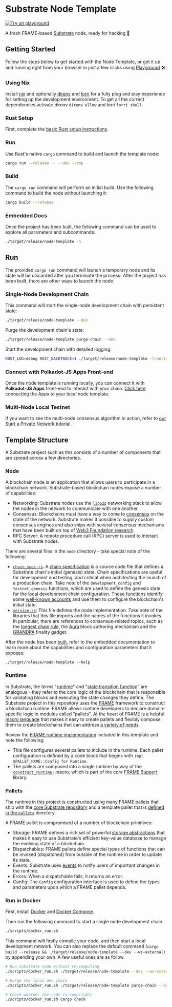 # Substrate Node Template

[![Try on playground](https://img.shields.io/badge/Playground-Node_Template-brightgreen?logo=Parity%20Substrate)](https://playground.substrate.dev/?deploy=node-template)

A fresh FRAME-based [Substrate](https://www.substrate.io/) node, ready for hacking :rocket:

## Getting Started

Follow the steps below to get started with the Node Template, or get it up and running right from your browser
in just a few clicks using [Playground](https://playground.substrate.dev/) :hammer_and_wrench:

### Using Nix

Install [nix](https://nixos.org/) and optionally [direnv](https://github.com/direnv/direnv) and [lorri](https://github.com/target/lorri) for a fully plug
and play experience for setting up the development environment. To get all the correct dependencies activate direnv `direnv allow` and lorri `lorri shell`.

### Rust Setup

First, complete the [basic Rust setup instructions](./docs/rust-setup.md).

### Run

Use Rust's native `cargo` command to build and launch the template node:

```sh
cargo run --release -- --dev --tmp
```

### Build

The `cargo run` command will perform an initial build. Use the following command to build the node
without launching it:

```sh
cargo build --release
```

### Embedded Docs

Once the project has been built, the following command can be used to explore all parameters and
subcommands:

```sh
./target/release/node-template -h
```

## Run

The provided `cargo run` command will launch a temporary node and its state will be discarded after
you terminate the process. After the project has been built, there are other ways to launch the
node.

### Single-Node Development Chain

This command will start the single-node development chain with persistent state:

```bash
./target/release/node-template --dev
```

Purge the development chain's state:

```bash
./target/release/node-template purge-chain --dev
```

Start the development chain with detailed logging:

```bash
RUST_LOG=debug RUST_BACKTRACE=1 ./target/release/node-template -lruntime=debug --dev
```

### Connect with Polkadot-JS Apps Front-end

Once the node template is running locally, you can connect it with **Polkadot-JS Apps** front-end
to interact with your chain. [Click here](https://polkadot.js.org/apps/#/explorer?rpc=ws://localhost:9944) connecting the Apps to your local node template.

### Multi-Node Local Testnet

If you want to see the multi-node consensus algorithm in action, refer to
[our Start a Private Network tutorial](https://substrate.dev/docs/en/tutorials/start-a-private-network/).

## Template Structure

A Substrate project such as this consists of a number of components that are spread across a few
directories.

### Node

A blockchain node is an application that allows users to participate in a blockchain network.
Substrate-based blockchain nodes expose a number of capabilities:

-   Networking: Substrate nodes use the [`libp2p`](https://libp2p.io/) networking stack to allow the
	nodes in the network to communicate with one another.
-   Consensus: Blockchains must have a way to come to
	[consensus](https://substrate.dev/docs/en/knowledgebase/advanced/consensus) on the state of the
	network. Substrate makes it possible to supply custom consensus engines and also ships with
	several consensus mechanisms that have been built on top of
	[Web3 Foundation research](https://research.web3.foundation/en/latest/polkadot/NPoS/index.html).
-   RPC Server: A remote procedure call (RPC) server is used to interact with Substrate nodes.

There are several files in the `node` directory - take special note of the following:

-   [`chain_spec.rs`](./node/src/chain_spec.rs): A
	[chain specification](https://substrate.dev/docs/en/knowledgebase/integrate/chain-spec) is a
	source code file that defines a Substrate chain's initial (genesis) state. Chain specifications
	are useful for development and testing, and critical when architecting the launch of a
	production chain. Take note of the `development_config` and `testnet_genesis` functions, which
	are used to define the genesis state for the local development chain configuration. These
	functions identify some
	[well-known accounts](https://substrate.dev/docs/en/knowledgebase/integrate/subkey#well-known-keys)
	and use them to configure the blockchain's initial state.
-   [`service.rs`](./node/src/service.rs): This file defines the node implementation. Take note of
	the libraries that this file imports and the names of the functions it invokes. In particular,
	there are references to consensus-related topics, such as the
	[longest chain rule](https://substrate.dev/docs/en/knowledgebase/advanced/consensus#longest-chain-rule),
	the [Aura](https://substrate.dev/docs/en/knowledgebase/advanced/consensus#aura) block authoring
	mechanism and the
	[GRANDPA](https://substrate.dev/docs/en/knowledgebase/advanced/consensus#grandpa) finality
	gadget.

After the node has been [built](#build), refer to the embedded documentation to learn more about the
capabilities and configuration parameters that it exposes:

```shell
./target/release/node-template --help
```

### Runtime

In Substrate, the terms
"[runtime](https://substrate.dev/docs/en/knowledgebase/getting-started/glossary#runtime)" and
"[state transition function](https://substrate.dev/docs/en/knowledgebase/getting-started/glossary#stf-state-transition-function)"
are analogous - they refer to the core logic of the blockchain that is responsible for validating
blocks and executing the state changes they define. The Substrate project in this repository uses
the [FRAME](https://substrate.dev/docs/en/knowledgebase/runtime/frame) framework to construct a
blockchain runtime. FRAME allows runtime developers to declare domain-specific logic in modules
called "pallets". At the heart of FRAME is a helpful
[macro language](https://substrate.dev/docs/en/knowledgebase/runtime/macros) that makes it easy to
create pallets and flexibly compose them to create blockchains that can address
[a variety of needs](https://www.substrate.io/substrate-users/).

Review the [FRAME runtime implementation](./runtime/src/lib.rs) included in this template and note
the following:

-   This file configures several pallets to include in the runtime. Each pallet configuration is
	defined by a code block that begins with `impl $PALLET_NAME::Config for Runtime`.
-   The pallets are composed into a single runtime by way of the
	[`construct_runtime!`](https://crates.parity.io/frame_support/macro.construct_runtime.html)
	macro, which is part of the core
	[FRAME Support](https://substrate.dev/docs/en/knowledgebase/runtime/frame#support-library)
	library.

### Pallets

The runtime in this project is constructed using many FRAME pallets that ship with the
[core Substrate repository](https://github.com/paritytech/substrate/tree/master/frame) and a
template pallet that is [defined in the `pallets`](./pallets/template/src/lib.rs) directory.

A FRAME pallet is compromised of a number of blockchain primitives:

-   Storage: FRAME defines a rich set of powerful
	[storage abstractions](https://substrate.dev/docs/en/knowledgebase/runtime/storage) that makes
	it easy to use Substrate's efficient key-value database to manage the evolving state of a
	blockchain.
-   Dispatchables: FRAME pallets define special types of functions that can be invoked (dispatched)
	from outside of the runtime in order to update its state.
-   Events: Substrate uses [events](https://substrate.dev/docs/en/knowledgebase/runtime/events) to
	notify users of important changes in the runtime.
-   Errors: When a dispatchable fails, it returns an error.
-   Config: The `Config` configuration interface is used to define the types and parameters upon
	which a FRAME pallet depends.

### Run in Docker

First, install [Docker](https://docs.docker.com/get-docker/) and
[Docker Compose](https://docs.docker.com/compose/install/).

Then run the following command to start a single node development chain.

```bash
./scripts/docker_run.sh
```

This command will firstly compile your code, and then start a local development network. You can
also replace the default command (`cargo build --release && ./target/release/node-template --dev --ws-external`)
by appending your own. A few useful ones are as follow.

```bash
# Run Substrate node without re-compiling
./scripts/docker_run.sh ./target/release/node-template --dev --ws-external

# Purge the local dev chain
./scripts/docker_run.sh ./target/release/node-template purge-chain --dev

# Check whether the code is compilable
./scripts/docker_run.sh cargo check
```
